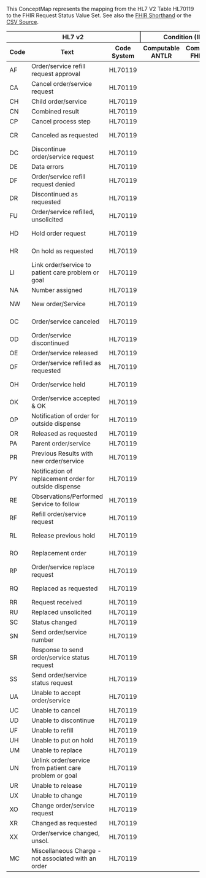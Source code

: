 
This ConceptMap represents the mapping from the HL7 V2 Table HL70119 to the FHIR Request Status Value Set. See also the <a href='https://github.com/HL7/v2-to-fhir/blob/master/input/fsh/Table HL70119 to Request Status.fsh'>FHIR Shorthand</a> or the <a href='https://github.com/HL7/v2-to-fhir/blob/master/mappings/codesystems/HL7 Concept Map_ OrderControlCode%5BServiceRequest.status%5D - Sheet1.csv'>CSV Source</a>.
<table class='grid'><thead>
<tr><th colspan='3' style='border-right: 2px solid black;'>HL7 v2</th><th colspan='3' style='border-right: 2px solid black;'>Condition (IF True, args)</th><th colspan='4'>HL7 FHIR</th><th rowspan='2'>Comments</th></tr>
<tr><th>Code</th><th>Text</th><th>Code System</th><th>Computable ANTLR</th><th>Computable FHIRPath</th><th>Narrative</th><th>Code</th><th>Proposed Extension</th><th>Display</th><th>Code System</th></tr></thead>
<tbody>
<tr><td>AF</td><td>Order/service refill request approval</td><td style='border-right: 2px'>HL70119</td><td style='border-right: 2px'></td><td style='border-right: 2px'></td><td style='border-right: 2px'></td><td>active</td><td style='border-right: 2px'></td><td>Active</td><td><a href='https://hl7.org/fhir/R4/codesystem-request-status.html'>http://hl7.org/fhir/request-status</a></td><td style='border-right: 2px'></td></tr>
<tr><td>CA</td><td>Cancel order/service request</td><td style='border-right: 2px'>HL70119</td><td style='border-right: 2px'></td><td style='border-right: 2px'></td><td style='border-right: 2px'></td><td>active</td><td style='border-right: 2px'></td><td>Active</td><td><a href='https://hl7.org/fhir/R4/codesystem-request-status.html'>http://hl7.org/fhir/request-status</a></td><td style='border-right: 2px'></td></tr>
<tr><td>CH</td><td>Child order/service</td><td style='border-right: 2px'>HL70119</td><td style='border-right: 2px'></td><td style='border-right: 2px'></td><td style='border-right: 2px'></td><td style='border-right: 2px'></td><td style='border-right: 2px'></td><td style='border-right: 2px'></td><td style='border-right: 2px'></td><td style='border-right: 2px'></td></tr>
<tr><td>CN</td><td>Combined result</td><td style='border-right: 2px'>HL70119</td><td style='border-right: 2px'></td><td style='border-right: 2px'></td><td style='border-right: 2px'></td><td style='border-right: 2px'></td><td style='border-right: 2px'></td><td style='border-right: 2px'></td><td style='border-right: 2px'></td><td style='border-right: 2px'></td></tr>
<tr><td>CP</td><td>Cancel process step</td><td style='border-right: 2px'>HL70119</td><td style='border-right: 2px'></td><td style='border-right: 2px'></td><td style='border-right: 2px'></td><td style='border-right: 2px'></td><td style='border-right: 2px'></td><td style='border-right: 2px'></td><td style='border-right: 2px'></td><td style='border-right: 2px'></td></tr>
<tr><td>CR</td><td>Canceled as requested</td><td style='border-right: 2px'>HL70119</td><td style='border-right: 2px'></td><td style='border-right: 2px'></td><td style='border-right: 2px'></td><td>revoked</td><td style='border-right: 2px'></td><td>Revoked</td><td><a href='https://hl7.org/fhir/R4/codesystem-request-status.html'>http://hl7.org/fhir/request-status</a></td><td style='border-right: 2px'></td></tr>
<tr><td>DC</td><td>Discontinue order/service request</td><td style='border-right: 2px'>HL70119</td><td style='border-right: 2px'></td><td style='border-right: 2px'></td><td style='border-right: 2px'></td><td>revoked</td><td style='border-right: 2px'></td><td>Revoked</td><td><a href='https://hl7.org/fhir/R4/codesystem-request-status.html'>http://hl7.org/fhir/request-status</a></td><td style='border-right: 2px'></td></tr>
<tr><td>DE</td><td>Data errors</td><td style='border-right: 2px'>HL70119</td><td style='border-right: 2px'></td><td style='border-right: 2px'></td><td style='border-right: 2px'></td><td style='border-right: 2px'></td><td style='border-right: 2px'></td><td style='border-right: 2px'></td><td style='border-right: 2px'></td><td style='border-right: 2px'></td></tr>
<tr><td>DF</td><td>Order/service refill request denied</td><td style='border-right: 2px'>HL70119</td><td style='border-right: 2px'></td><td style='border-right: 2px'></td><td style='border-right: 2px'></td><td>revoked</td><td style='border-right: 2px'></td><td>Revoked</td><td><a href='https://hl7.org/fhir/R4/codesystem-request-status.html'>http://hl7.org/fhir/request-status</a></td><td style='border-right: 2px'></td></tr>
<tr><td>DR</td><td>Discontinued as requested</td><td style='border-right: 2px'>HL70119</td><td style='border-right: 2px'></td><td style='border-right: 2px'></td><td style='border-right: 2px'></td><td>revoked</td><td style='border-right: 2px'></td><td>Revoked</td><td><a href='https://hl7.org/fhir/R4/codesystem-request-status.html'>http://hl7.org/fhir/request-status</a></td><td style='border-right: 2px'></td></tr>
<tr><td>FU</td><td>Order/service refilled, unsolicited</td><td style='border-right: 2px'>HL70119</td><td style='border-right: 2px'></td><td style='border-right: 2px'></td><td style='border-right: 2px'></td><td>completed</td><td style='border-right: 2px'></td><td>Completed</td><td><a href='https://hl7.org/fhir/R4/codesystem-request-status.html'>http://hl7.org/fhir/request-status</a></td><td style='border-right: 2px'></td></tr>
<tr><td>HD</td><td>Hold order request</td><td style='border-right: 2px'>HL70119</td><td style='border-right: 2px'></td><td style='border-right: 2px'></td><td style='border-right: 2px'></td><td>active</td><td style='border-right: 2px'></td><td>Active</td><td><a href='https://hl7.org/fhir/R4/codesystem-request-status.html'>http://hl7.org/fhir/request-status</a></td><td style='border-right: 2px'></td></tr>
<tr><td>HR</td><td>On hold as requested</td><td style='border-right: 2px'>HL70119</td><td style='border-right: 2px'></td><td style='border-right: 2px'></td><td style='border-right: 2px'></td><td>on-hold</td><td style='border-right: 2px'></td><td>On Hold</td><td><a href='https://hl7.org/fhir/R4/codesystem-request-status.html'>http://hl7.org/fhir/request-status</a></td><td style='border-right: 2px'></td></tr>
<tr><td>LI</td><td>Link order/service to patient care problem or goal</td><td style='border-right: 2px'>HL70119</td><td style='border-right: 2px'></td><td style='border-right: 2px'></td><td style='border-right: 2px'></td><td style='border-right: 2px'></td><td style='border-right: 2px'></td><td style='border-right: 2px'></td><td style='border-right: 2px'></td><td style='border-right: 2px'></td></tr>
<tr><td>NA</td><td>Number assigned</td><td style='border-right: 2px'>HL70119</td><td style='border-right: 2px'></td><td style='border-right: 2px'></td><td style='border-right: 2px'></td><td style='border-right: 2px'></td><td style='border-right: 2px'></td><td style='border-right: 2px'></td><td style='border-right: 2px'></td><td style='border-right: 2px'></td></tr>
<tr><td>NW</td><td>New order/Service</td><td style='border-right: 2px'>HL70119</td><td style='border-right: 2px'></td><td style='border-right: 2px'></td><td style='border-right: 2px'></td><td>active</td><td style='border-right: 2px'></td><td>Active</td><td><a href='https://hl7.org/fhir/R4/codesystem-request-status.html'>http://hl7.org/fhir/request-status</a></td><td style='border-right: 2px'></td></tr>
<tr><td>OC</td><td>Order/service canceled</td><td style='border-right: 2px'>HL70119</td><td style='border-right: 2px'></td><td style='border-right: 2px'></td><td style='border-right: 2px'></td><td>revoked</td><td style='border-right: 2px'></td><td>Revoked</td><td><a href='https://hl7.org/fhir/R4/codesystem-request-status.html'>http://hl7.org/fhir/request-status</a></td><td style='border-right: 2px'></td></tr>
<tr><td>OD</td><td>Order/service discontinued</td><td style='border-right: 2px'>HL70119</td><td style='border-right: 2px'></td><td style='border-right: 2px'></td><td style='border-right: 2px'></td><td>revoked</td><td style='border-right: 2px'></td><td>Revoked</td><td><a href='https://hl7.org/fhir/R4/codesystem-request-status.html'>http://hl7.org/fhir/request-status</a></td><td style='border-right: 2px'></td></tr>
<tr><td>OE</td><td>Order/service released</td><td style='border-right: 2px'>HL70119</td><td style='border-right: 2px'></td><td style='border-right: 2px'></td><td style='border-right: 2px'></td><td style='border-right: 2px'></td><td style='border-right: 2px'></td><td style='border-right: 2px'></td><td style='border-right: 2px'></td><td style='border-right: 2px'></td></tr>
<tr><td>OF</td><td>Order/service refilled as requested</td><td style='border-right: 2px'>HL70119</td><td style='border-right: 2px'></td><td style='border-right: 2px'></td><td style='border-right: 2px'></td><td style='border-right: 2px'></td><td style='border-right: 2px'></td><td style='border-right: 2px'></td><td style='border-right: 2px'></td><td style='border-right: 2px'></td></tr>
<tr><td>OH</td><td>Order/service held</td><td style='border-right: 2px'>HL70119</td><td style='border-right: 2px'></td><td style='border-right: 2px'></td><td style='border-right: 2px'></td><td>on-hold</td><td style='border-right: 2px'></td><td>On Hold</td><td><a href='https://hl7.org/fhir/R4/codesystem-request-status.html'>http://hl7.org/fhir/request-status</a></td><td style='border-right: 2px'></td></tr>
<tr><td>OK</td><td>Order/service accepted &amp; OK</td><td style='border-right: 2px'>HL70119</td><td style='border-right: 2px'></td><td style='border-right: 2px'></td><td style='border-right: 2px'></td><td>active</td><td style='border-right: 2px'></td><td>Active</td><td><a href='https://hl7.org/fhir/R4/codesystem-request-status.html'>http://hl7.org/fhir/request-status</a></td><td style='border-right: 2px'></td></tr>
<tr><td>OP</td><td>Notification of order for outside dispense</td><td style='border-right: 2px'>HL70119</td><td style='border-right: 2px'></td><td style='border-right: 2px'></td><td style='border-right: 2px'></td><td style='border-right: 2px'></td><td style='border-right: 2px'></td><td style='border-right: 2px'></td><td style='border-right: 2px'></td><td style='border-right: 2px'></td></tr>
<tr><td>OR</td><td>Released as requested</td><td style='border-right: 2px'>HL70119</td><td style='border-right: 2px'></td><td style='border-right: 2px'></td><td style='border-right: 2px'></td><td style='border-right: 2px'></td><td style='border-right: 2px'></td><td style='border-right: 2px'></td><td style='border-right: 2px'></td><td style='border-right: 2px'></td></tr>
<tr><td>PA</td><td>Parent order/service</td><td style='border-right: 2px'>HL70119</td><td style='border-right: 2px'></td><td style='border-right: 2px'></td><td style='border-right: 2px'></td><td style='border-right: 2px'></td><td style='border-right: 2px'></td><td style='border-right: 2px'></td><td style='border-right: 2px'></td><td style='border-right: 2px'></td></tr>
<tr><td>PR</td><td>Previous Results with new order/service</td><td style='border-right: 2px'>HL70119</td><td style='border-right: 2px'></td><td style='border-right: 2px'></td><td style='border-right: 2px'></td><td>active</td><td style='border-right: 2px'></td><td>Active</td><td><a href='https://hl7.org/fhir/R4/codesystem-request-status.html'>http://hl7.org/fhir/request-status</a></td><td style='border-right: 2px'></td></tr>
<tr><td>PY</td><td>Notification of replacement order for outside dispense</td><td style='border-right: 2px'>HL70119</td><td style='border-right: 2px'></td><td style='border-right: 2px'></td><td style='border-right: 2px'></td><td>active</td><td style='border-right: 2px'></td><td>Active</td><td><a href='https://hl7.org/fhir/R4/codesystem-request-status.html'>http://hl7.org/fhir/request-status</a></td><td style='border-right: 2px'></td></tr>
<tr><td>RE</td><td>Observations/Performed Service to follow</td><td style='border-right: 2px'>HL70119</td><td style='border-right: 2px'></td><td style='border-right: 2px'></td><td style='border-right: 2px'></td><td style='border-right: 2px'></td><td style='border-right: 2px'></td><td style='border-right: 2px'></td><td style='border-right: 2px'></td><td style='border-right: 2px'></td></tr>
<tr><td>RF</td><td>Refill order/service request</td><td style='border-right: 2px'>HL70119</td><td style='border-right: 2px'></td><td style='border-right: 2px'></td><td style='border-right: 2px'></td><td style='border-right: 2px'></td><td style='border-right: 2px'></td><td style='border-right: 2px'></td><td style='border-right: 2px'></td><td style='border-right: 2px'></td></tr>
<tr><td>RL</td><td>Release previous hold</td><td style='border-right: 2px'>HL70119</td><td style='border-right: 2px'></td><td style='border-right: 2px'></td><td style='border-right: 2px'></td><td>active</td><td style='border-right: 2px'></td><td>Active</td><td><a href='https://hl7.org/fhir/R4/codesystem-request-status.html'>http://hl7.org/fhir/request-status</a></td><td style='border-right: 2px'></td></tr>
<tr><td>RO</td><td>Replacement order</td><td style='border-right: 2px'>HL70119</td><td style='border-right: 2px'></td><td style='border-right: 2px'></td><td style='border-right: 2px'></td><td>active</td><td style='border-right: 2px'></td><td>Active</td><td><a href='https://hl7.org/fhir/R4/codesystem-request-status.html'>http://hl7.org/fhir/request-status</a></td><td style='border-right: 2px'></td></tr>
<tr><td>RP</td><td>Order/service replace request</td><td style='border-right: 2px'>HL70119</td><td style='border-right: 2px'></td><td style='border-right: 2px'></td><td style='border-right: 2px'></td><td style='border-right: 2px'></td><td style='border-right: 2px'></td><td style='border-right: 2px'></td><td style='border-right: 2px'></td><td style='border-right: 2px'></td></tr>
<tr><td>RQ</td><td>Replaced as requested</td><td style='border-right: 2px'>HL70119</td><td style='border-right: 2px'></td><td style='border-right: 2px'></td><td style='border-right: 2px'></td><td>active</td><td style='border-right: 2px'></td><td>Active</td><td><a href='https://hl7.org/fhir/R4/codesystem-request-status.html'>http://hl7.org/fhir/request-status</a></td><td style='border-right: 2px'></td></tr>
<tr><td>RR</td><td>Request received</td><td style='border-right: 2px'>HL70119</td><td style='border-right: 2px'></td><td style='border-right: 2px'></td><td style='border-right: 2px'></td><td style='border-right: 2px'></td><td style='border-right: 2px'></td><td style='border-right: 2px'></td><td style='border-right: 2px'></td><td style='border-right: 2px'></td></tr>
<tr><td>RU</td><td>Replaced unsolicited</td><td style='border-right: 2px'>HL70119</td><td style='border-right: 2px'></td><td style='border-right: 2px'></td><td style='border-right: 2px'></td><td style='border-right: 2px'></td><td style='border-right: 2px'></td><td style='border-right: 2px'></td><td style='border-right: 2px'></td><td style='border-right: 2px'></td></tr>
<tr><td>SC</td><td>Status changed</td><td style='border-right: 2px'>HL70119</td><td style='border-right: 2px'></td><td style='border-right: 2px'></td><td style='border-right: 2px'></td><td style='border-right: 2px'></td><td style='border-right: 2px'></td><td style='border-right: 2px'></td><td style='border-right: 2px'></td><td style='border-right: 2px'></td></tr>
<tr><td>SN</td><td>Send order/service number</td><td style='border-right: 2px'>HL70119</td><td style='border-right: 2px'></td><td style='border-right: 2px'></td><td style='border-right: 2px'></td><td style='border-right: 2px'></td><td style='border-right: 2px'></td><td style='border-right: 2px'></td><td style='border-right: 2px'></td><td style='border-right: 2px'></td></tr>
<tr><td>SR</td><td>Response to send order/service status request</td><td style='border-right: 2px'>HL70119</td><td style='border-right: 2px'></td><td style='border-right: 2px'></td><td style='border-right: 2px'></td><td style='border-right: 2px'></td><td style='border-right: 2px'></td><td style='border-right: 2px'></td><td style='border-right: 2px'></td><td style='border-right: 2px'></td></tr>
<tr><td>SS</td><td>Send order/service status request</td><td style='border-right: 2px'>HL70119</td><td style='border-right: 2px'></td><td style='border-right: 2px'></td><td style='border-right: 2px'></td><td style='border-right: 2px'></td><td style='border-right: 2px'></td><td style='border-right: 2px'></td><td style='border-right: 2px'></td><td style='border-right: 2px'></td></tr>
<tr><td>UA</td><td>Unable to accept order/service</td><td style='border-right: 2px'>HL70119</td><td style='border-right: 2px'></td><td style='border-right: 2px'></td><td style='border-right: 2px'></td><td style='border-right: 2px'></td><td style='border-right: 2px'></td><td style='border-right: 2px'></td><td style='border-right: 2px'></td><td style='border-right: 2px'></td></tr>
<tr><td>UC</td><td>Unable to cancel</td><td style='border-right: 2px'>HL70119</td><td style='border-right: 2px'></td><td style='border-right: 2px'></td><td style='border-right: 2px'></td><td style='border-right: 2px'></td><td style='border-right: 2px'></td><td style='border-right: 2px'></td><td style='border-right: 2px'></td><td style='border-right: 2px'></td></tr>
<tr><td>UD</td><td>Unable to discontinue</td><td style='border-right: 2px'>HL70119</td><td style='border-right: 2px'></td><td style='border-right: 2px'></td><td style='border-right: 2px'></td><td style='border-right: 2px'></td><td style='border-right: 2px'></td><td style='border-right: 2px'></td><td style='border-right: 2px'></td><td style='border-right: 2px'></td></tr>
<tr><td>UF</td><td>Unable to refill</td><td style='border-right: 2px'>HL70119</td><td style='border-right: 2px'></td><td style='border-right: 2px'></td><td style='border-right: 2px'></td><td style='border-right: 2px'></td><td style='border-right: 2px'></td><td style='border-right: 2px'></td><td style='border-right: 2px'></td><td style='border-right: 2px'></td></tr>
<tr><td>UH</td><td>Unable to put on hold</td><td style='border-right: 2px'>HL70119</td><td style='border-right: 2px'></td><td style='border-right: 2px'></td><td style='border-right: 2px'></td><td style='border-right: 2px'></td><td style='border-right: 2px'></td><td style='border-right: 2px'></td><td style='border-right: 2px'></td><td style='border-right: 2px'></td></tr>
<tr><td>UM</td><td>Unable to replace</td><td style='border-right: 2px'>HL70119</td><td style='border-right: 2px'></td><td style='border-right: 2px'></td><td style='border-right: 2px'></td><td style='border-right: 2px'></td><td style='border-right: 2px'></td><td style='border-right: 2px'></td><td style='border-right: 2px'></td><td style='border-right: 2px'></td></tr>
<tr><td>UN</td><td>Unlink order/service from patient care problem or goal</td><td style='border-right: 2px'>HL70119</td><td style='border-right: 2px'></td><td style='border-right: 2px'></td><td style='border-right: 2px'></td><td style='border-right: 2px'></td><td style='border-right: 2px'></td><td style='border-right: 2px'></td><td style='border-right: 2px'></td><td style='border-right: 2px'></td></tr>
<tr><td>UR</td><td>Unable to release</td><td style='border-right: 2px'>HL70119</td><td style='border-right: 2px'></td><td style='border-right: 2px'></td><td style='border-right: 2px'></td><td style='border-right: 2px'></td><td style='border-right: 2px'></td><td style='border-right: 2px'></td><td style='border-right: 2px'></td><td style='border-right: 2px'></td></tr>
<tr><td>UX</td><td>Unable to change</td><td style='border-right: 2px'>HL70119</td><td style='border-right: 2px'></td><td style='border-right: 2px'></td><td style='border-right: 2px'></td><td style='border-right: 2px'></td><td style='border-right: 2px'></td><td style='border-right: 2px'></td><td style='border-right: 2px'></td><td style='border-right: 2px'></td></tr>
<tr><td>XO</td><td>Change order/service request</td><td style='border-right: 2px'>HL70119</td><td style='border-right: 2px'></td><td style='border-right: 2px'></td><td style='border-right: 2px'></td><td style='border-right: 2px'></td><td style='border-right: 2px'></td><td style='border-right: 2px'></td><td style='border-right: 2px'></td><td style='border-right: 2px'></td></tr>
<tr><td>XR</td><td>Changed as requested</td><td style='border-right: 2px'>HL70119</td><td style='border-right: 2px'></td><td style='border-right: 2px'></td><td style='border-right: 2px'></td><td style='border-right: 2px'></td><td style='border-right: 2px'></td><td style='border-right: 2px'></td><td style='border-right: 2px'></td><td style='border-right: 2px'></td></tr>
<tr><td>XX</td><td>Order/service changed, unsol.</td><td style='border-right: 2px'>HL70119</td><td style='border-right: 2px'></td><td style='border-right: 2px'></td><td style='border-right: 2px'></td><td style='border-right: 2px'></td><td style='border-right: 2px'></td><td style='border-right: 2px'></td><td style='border-right: 2px'></td><td style='border-right: 2px'></td></tr>
<tr><td>MC</td><td>Miscellaneous Charge - not associated with an order</td><td style='border-right: 2px'>HL70119</td><td style='border-right: 2px'></td><td style='border-right: 2px'></td><td style='border-right: 2px'></td><td style='border-right: 2px'></td><td style='border-right: 2px'></td><td style='border-right: 2px'></td><td style='border-right: 2px'></td><td style='border-right: 2px'></td></tr>
</tbody></table>
